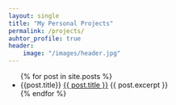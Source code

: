 ```yaml
---
layout: single
title: "My Personal Projects"
permalink: /projects/
auhtor_profile: true 
header:
	image: "/images/header.jpg"
---
```





<ul>
  {% for post in site.posts %}
    <li>
      {{post.title}}
      <a href="{{ post.url }}">{{ post.title }}</a>
      {{ post.excerpt }}
    </li>
  {% endfor %}
</ul>